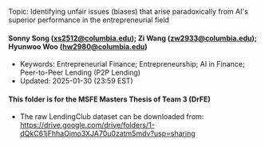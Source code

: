 Topic: Identifying unfair issues (biases) that arise paradoxically from AI's superior performance in the entrepreneurial field
#### Sonny Song (xs2512@columbia.edu); Zi Wang (zw2933@columbia.edu); Hyunwoo Woo (hw2980@columbia.edu)


- Keywords: Entrepreneurial Finance; Entrepreneurship; AI in Finance; Peer-to-Peer Lending (P2P Lending)
- Updated: 2025-01-30 (23:59 EST)


#### This folder is for the MSFE Masters Thesis of Team 3 (DrFE)
- The raw LendingClub dataset can be downloaded from: https://drive.google.com/drive/folders/1-dQkC61jFhhaOjmo3XJA70u0zatm5mdv?usp=sharing
